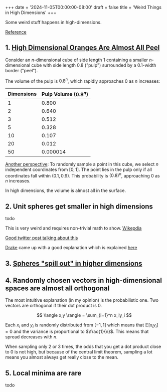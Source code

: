 +++
date = '2024-11-05T00:00:00-08:00'
draft = false
title = 'Weird Things in High Dimensions'
+++

Some weird stuff happens in high-dimensions. 

[Reference](https://x.com/aryehazan/status/1817877048053911912)


## 1. [High Dimensional Oranges Are Almost All Peel](https://x.com/tszzl/status/1817081479190708528)



Consider an $n$-dimensional cube of side length 1 containing a smaller $n$-dimensional cube with side length $0.8$ ("pulp") surrounded by a $0.1$-width border ("peel"). 

The volume of the pulp is $0.8^n$, which rapidly approaches 0 as $n$ increases:


| Dimensions | Pulp Volume ($0.8^n$) |
|------------|------------------------|
| 1          | 0.800                 |
| 2          | 0.640                 |
| 3          | 0.512                 |
| 5          | 0.328                 |
| 10         | 0.107                 |
| 20         | 0.012                 |
| 50         | 0.000014              |

[Another perspective](https://x.com/Jsevillamol/status/1817213852402303024): To randomly sample a point in this cube, we select $n$ independent coordinates from $[0,1]$. The point lies in the pulp only if all coordinates fall within $(0.1, 0.9)$. This probability is $(0.8)^n$, approaching 0 as $n$ increases.

In high dimensions, the volume is almost all in the surface.

## 2. Unit spheres get smaller in high dimensions
todo

This is very weird and requires non-trivial math to show.
[Wikepdia](https://en.wikipedia.org/wiki/Volume_of_an_n-ball)

[Good twitter post talking about this](https://x.com/RokoMijic/status/1818073988805152801)

[Drake](https://x.com/MaskedTorah/status/1818188397087015147) came up with a good explanation which is explained [here](https://x.com/RokoMijic/status/1818273024526733319)



## 3. [Spheres "spill out" in higher dimensions](https://stanislavfort.com/blog/sphere-spilling-out/)


## 4. Randomly chosen vectors in high-dimensional spaces are almost all orthogonal
The most intuitive explanation (in my opinion) is the probabilistic one.
Two vectors are orthogonal if their dot product is 0. 

$$
\langle x,y \rangle = \sum_{i=1}^n x_iy_i 
$$

Each $x_i$ and $y_i$ is randomly distributed from $[-1,1]$ which means that $\mathbb{E}[x_i y_i] = 0$ and the variance is proportional to $\frac{1}{n}$. This means that spread decreases with $n$.

When sampling only 2 or 3 times, the odds that you get a dot product close to 0 is not high, but because of the central limit theorem, sampling a lot means you almost always get really close to the mean.



## 5. Local minima are rare
todo


<!-- https://sites.astro.caltech.edu/~george/ay122/cacm12.pdf

> In high dimensions, most of the mass of a multivariate Gaussian distribution is not near the mean, but in an increasingly distant “shell” around it


> Naively, one might think that gathering more features never hurts, since at worst they provide no new information about the class. But in fact their benefits may be outweighed by the curse of dimensionality. -->
